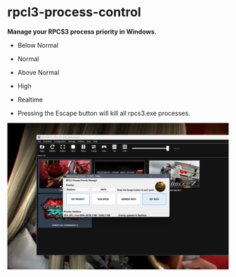 # rpcl3-process-control

**Manage your RPCS3 process priority in Windows.**               

- Below Normal
- Normal
- Above Normal
- High
- Realtime

- Pressing the Escape button will kill all rpcs3.exe processes.


![rpcl3pc.png](images/rpcl3pc.png)

